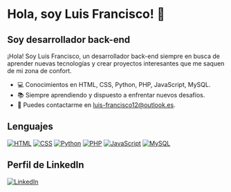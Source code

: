 # Hola, soy Luis Francisco! 👋

## Soy desarrollador back-end

¡Hola! Soy Luis Francisco, un desarrollador back-end siempre en busca de aprender nuevas tecnologías y crear proyectos interesantes que me saquen de mi zona de confort.

- 💻 Conocimientos en HTML, CSS, Python, PHP, JavaScript, MySQL.
- 📚 Siempre aprendiendo y dispuesto a enfrentar nuevos desafíos.
- 📧 Puedes contactarme en luis-francisco12@outlook.es.

## Lenguajes

[![HTML](https://img.shields.io/badge/-HTML-orange?style=for-the-badge&logo=html5&logoColor=white)](https://www.w3.org/html/)
[![CSS](https://img.shields.io/badge/-CSS-blue?style=for-the-badge&logo=css3&logoColor=white)](https://www.w3.org/Style/CSS/)
[![Python](https://img.shields.io/badge/-Python-green?style=for-the-badge&logo=python&logoColor=white)](https://www.python.org/)
[![PHP](https://img.shields.io/badge/-PHP-purple?style=for-the-badge&logo=php&logoColor=white)](https://www.php.net/)
[![JavaScript](https://img.shields.io/badge/-JavaScript-yellow?style=for-the-badge&logo=javascript&logoColor=white)](https://developer.mozilla.org/en-US/docs/Web/JavaScript)
[![MySQL](https://img.shields.io/badge/-MySQL-blue?style=for-the-badge&logo=mysql&logoColor=white)](https://www.mysql.com/)

## Perfil de LinkedIn

[![LinkedIn](https://img.shields.io/badge/-LinkedIn-blue?style=flat-square&logo=linkedin)](https://www.linkedin.com/in/luis-francisco-alegria-segura)
